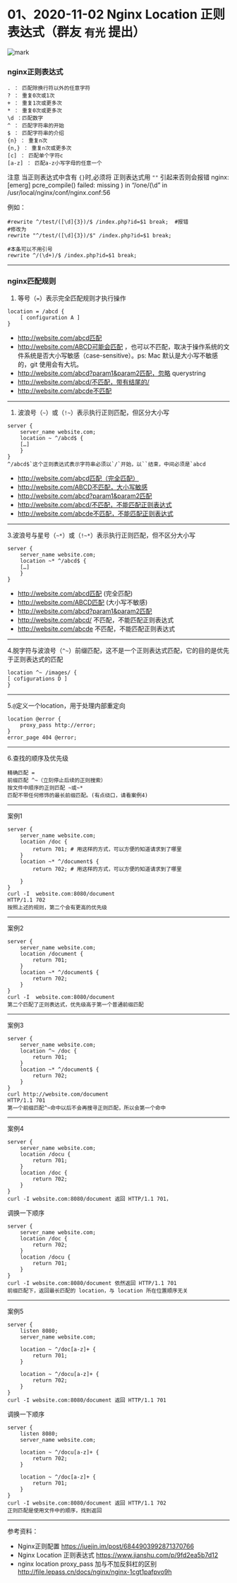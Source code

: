 # 01、2020-11-02 Nginx Location 正则表达式（群友 `有光` 提出）

![mark](http://cdn.jayh.club/blog/20201103/091509747.png)

### nginx正则表达式

```
. ： 匹配除换行符以外的任意字符
? ： 重复0次或1次
+ ： 重复1次或更多次
* ： 重复0次或更多次
\d ：匹配数字
^ ： 匹配字符串的开始
$ ： 匹配字符串的介绍
{n} ： 重复n次
{n,} ： 重复n次或更多次
[c] ： 匹配单个字符c
[a-z] ： 匹配a-z小写字母的任意一个
```

注意 当正则表达式中含有 `{}`时,必须将 正则表达式用 `""` 引起来否则会报错 nginx: [emerg] pcre_compile() failed: missing ) in “/one/(\d” in /usr/local/nginx/conf/nginx.conf:56

例如：

```
#rewrite ^/test/([\d]{3})/$ /index.php?id=$1 break;  #报错
#修改为
rewrite "^/test/([\d]{3})/$" /index.php?id=$1 break;

#本条可以不用引号
rewrite ^/(\d+)/$ /index.php?id=$1 break;
```

------

### nginx匹配规则

1. 等号（`=`）表示完全匹配规则才执行操作

```
location = /abcd {
    [ configuration A ]    
}
```

- http://website.com/abcd匹配
- http://website.com/ABCD可能会匹配 ，也可以不匹配，取决于操作系统的文件系统是否大小写敏感（case-sensitive）。ps: Mac 默认是大小写不敏感的，git 使用会有大坑。
- http://website.com/abcd?param1&param2匹配，忽略 querystring
- http://website.com/abcd/不匹配，带有结尾的/
- http://website.com/abcde不匹配

------

1. 波浪号（`~`）或（`!~`）表示执行正则匹配，但区分大小写

```
server {
    server_name website.com;
    location ~ ^/abcd$ {
    […]
    }
}
^/abcd$`这个正则表达式表示字符串必须以`/`开始，以``结束，中间必须是`abcd
```

- http://website.com/abcd匹配（完全匹配）
- http://website.com/ABCD不匹配，大小写敏感
- http://website.com/abcd?param1&param2匹配
- http://website.com/abcd/不匹配，不能匹配正则表达式
- http://website.com/abcde不匹配，不能匹配正则表达式

------

3.波浪号与星号（`~*`）或（`!~*`）表示执行正则匹配，但不区分大小写

```
server {
    server_name website.com;
    location ~* ^/abcd$ {
    […]
    }
}
```

- http://website.com/abcd匹配 (完全匹配)
- http://website.com/ABCD匹配 (大小写不敏感)
- http://website.com/abcd?param1&param2匹配
- http://website.com/abcd/ 不匹配，不能匹配正则表达式
- http://website.com/abcde 不匹配，不能匹配正则表达式

------

4.脱字符与波浪号（`^~`）前缀匹配，这不是一个正则表达式匹配，它的目的是优先于正则表达式的匹配

```
location ^~ /images/ {
[ cofigurations D ]
}
```

------

5.`@`定义一个location，用于处理内部重定向

```
location @error {
    proxy_pass http://error;
}
error_page 404 @error;
```

------

6.查找的顺序及优先级

```
精确匹配 =
前缀匹配 ^~（立刻停止后续的正则搜索）
按文件中顺序的正则匹配 ~或~*
匹配不带任何修饰的最长前缀匹配。(有点绕口，请看案例4)
```

------

案例1

```
server {
    server_name website.com;
    location /doc {
        return 701; # 用这样的方式，可以方便的知道请求到了哪里
    }
    location ~* ^/document$ {
        return 702; # 用这样的方式，可以方便的知道请求到了哪里

    }
}
curl -I  website.com:8080/document
HTTP/1.1 702
按照上述的规则，第二个会有更高的优先级
```

------

案例2

```
server {
    server_name website.com;
    location /document {
        return 701;
    }
    location ~* ^/document$ {
        return 702;
    }
}
curl -I  website.com:8080/document
第二个匹配了正则表达式，优先级高于第一个普通前缀匹配
```

------

案例3

```
server {
    server_name website.com;
    location ^~ /doc {
        return 701;
    }
    location ~* ^/document$ {
        return 702;
    }
}
curl http://website.com/document
HTTP/1.1 701
第一个前缀匹配^~命中以后不会再搜寻正则匹配，所以会第一个命中
```

------

案例4

```
server {
    server_name website.com;
    location /docu {
        return 701;
    }
    location /doc {
        return 702;
    }
}
curl -I website.com:8080/document 返回 HTTP/1.1 701，
```

调换一下顺序

```
server {
    server_name website.com;
    location /doc {
        return 702;
    }
    location /docu {
        return 701;
    }
}
curl -I website.com:8080/document 依然返回 HTTP/1.1 701
前缀匹配下，返回最长匹配的 location，与 location 所在位置顺序无关
```

------

案例5

```
server {
	listen 8080;
	server_name website.com;

    location ~ ^/doc[a-z]+ {
        return 701;
    }

    location ~ ^/docu[a-z]+ {
        return 702;
    }
}
curl -I website.com:8080/document 返回 HTTP/1.1 701
```

调换一下顺序

```
server {
	listen 8080;
	server_name website.com;

    location ~ ^/docu[a-z]+ {
        return 702;
    }
    
    location ~ ^/doc[a-z]+ {
        return 701;
    }
}
curl -I website.com:8080/document 返回 HTTP/1.1 702
正则匹配是使用文件中的顺序，找到返回
```

------

参考资料：

- Nginx正则配置 https://juejin.im/post/6844903992871370766
- Nginx Location 正则表达式 https://www.jianshu.com/p/9fd2ea5b7d12
- nginx location proxy_pass 加与不加反斜杠的区别 http://file.lepass.cn/docs/nginx/nginx-1cgt1pafpvo9h